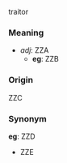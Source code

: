 traitor
### Meaning
+ _adj_: ZZA
    + __eg__: ZZB

### Origin

ZZC

### Synonym

__eg__: ZZD

+ ZZE


